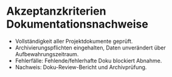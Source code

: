 # Akzeptanzkriterien Dokumentationsnachweise

- Vollständigkeit aller Projektdokumente geprüft.
- Archivierungspflichten eingehalten, Daten unverändert über Aufbewahrungszeitraum.
- Fehlerfälle: Fehlende/fehlerhafte Doku blockiert Abnahme.
- Nachweis: Doku-Review-Bericht und Archivprüfung.
